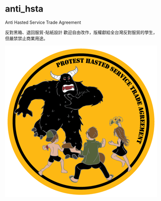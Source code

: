 anti_hsta
=========

Anti Hasted Service Trade Agreement 

反對黑箱、退回服貿-貼紙設計
歡迎自由改作，版權獻給全台灣反對服貿的學生，但嚴禁禁止商業用途。

![alt tag](https://github.com/aluanwang/anti_hsta/blob/master/Anti_hsta.png)
